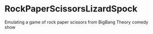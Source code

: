 # RockPaperScissorsLizardSpock
Emulating a game of rock paper scissors from BigBang Theory comedy show
